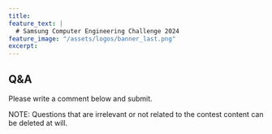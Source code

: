 ```yaml
---
title:
feature_text: |
  # Samsung Computer Engineering Challenge 2024
feature_image: "/assets/logos/banner_last.png"
excerpt:
---
```

## Q&A
Please write a comment below and submit.

NOTE: Questions that are irrelevant or not related to the contest content can be deleted at will.

<script src="https://giscus.app/client.js"
        data-repo="cechallenge/cechallenge.github.io"
        data-repo-id="R_kgDOKCnhaw"
        data-category="Q&A"
        data-category-id="DIC_kwDOKCnha84Cgir1"
        data-mapping="pathname"
        data-strict="0"
        data-reactions-enabled="1"
        data-emit-metadata="0"
        data-input-position="bottom"
        data-theme="preferred_color_scheme"
        data-lang="ko"
        crossorigin="anonymous"
        async>
</script>
<div class="giscus">
</div> 

<!--
<script src="https://utteranc.es/client.js"
        repo="cechallenge/cechallenge.github.io"
        issue-term="pathname"
        theme="github-light"
        crossorigin="anonymous"
        async>
</script>
-->
